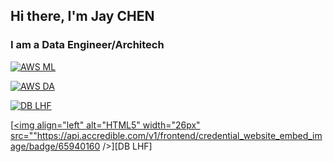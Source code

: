 ## Hi there, I'm Jay CHEN

### I am a Data Engineer/Architech

[![AWS ML](https://images.credly.com/size/110x110/images/778bde6c-ad1c-4312-ac33-2fa40d50a147/image.png)](https://www.credly.com/badges/23d277b7-3102-4e47-aa17-29fff7b5eee3/public_url)


[![AWS DA](https://images.credly.com/size/110x110/images/6430efe4-0ac0-4df6-8f1b-9559d8fcdf27/image.png)](https://www.credly.com/badges/6fe542ba-3889-4fd8-9ab8-c7e277bf85aa/public_url)


[![DB LHF](https://api.accredible.com/v1/frontend/credential_website_embed_image/badge/65940160)](https://api.accredible.com/v1/frontend/credential_website_embed_image/certificate/65940160)

[<a href="https://credentials.databricks.com/eeef1b6c-a186-41cf-92a2-c4fa2d688c51#gs.n4479n"><img align="left" alt="HTML5" width="26px" src=""https://api.accredible.com/v1/frontend/credential_website_embed_image/badge/65940160 />][DB LHF]
